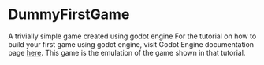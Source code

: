 # DummyFirstGame
A trivially simple game created using godot engine
For the tutorial on how to build your first game using godot engine,
visit Godot Engine documentation page <a href="https://docs.godotengine.org/en/stable/getting_started/step_by_step/your_first_game.html">here</a>.
This game is the emulation of the game shown in that tutorial.
